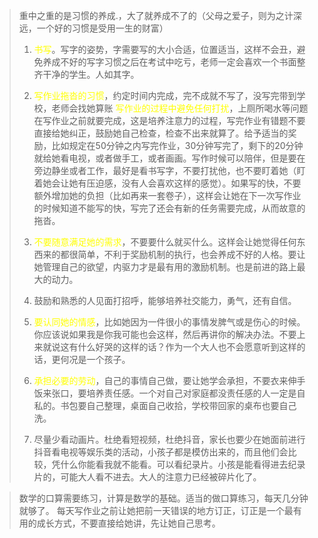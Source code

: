 
>重中之重的是习惯的养成.，大了就养成不了的（父母之爱子，则为之计深远，一个好的习惯是受用一生的财富）
>
>    1. <span style="color: yellow;">书写</span>。写字的姿势，字需要写的大小合适，位置适当，这样不会丑，避免养成不好的写字习惯之后在考试中吃亏，老师一定会喜欢一个书面整齐干净的学生。人如其字。
>    
>    2. <span style="color: yellow;">写作业拖沓的习惯</span>，约定时间内完成，完不成就不写了，没写完带到学校，老师会找她算账
>    <span style="color: yellow;">写作业的过程中避免任何打扰</span>，上厕所喝水等问题在写作业之前就要完成，这是培养注意力的过程，写完作业有错题不要直接给她纠正，鼓励她自己检查，检查不出来就算了。给予适当的奖励，比如规定在50分钟之内写完作业，30分钟写完了，剩下的20分钟就给她看电视，或者做手工，或者画画。写作时候可以陪伴，但是要在旁边静坐或者工作，最好是看书写字，不要打扰他，也不要盯着她（盯着她会让她有压迫感，没有人会喜欢这样的感觉）。如果写的快，不要额外增加她的负担（比如再来一套卷子），这样会让她在下一次写作业的时候知道不能写的快，写完了还会有新的任务需要完成，从而故意的拖沓。
>    
>    3. <span style="color: yellow;">不要随意满足她的需求</span>，不要要什么就买什么。这样会让她觉得任何东西来的都很简单，不利于奖励机制的执行，也会养成不好的人格。要让她管理自己的欲望，内驱力才是最有用的激励机制。也是前进的路上最大的动力。
>    
>   4. 鼓励和熟悉的人见面打招呼，能够培养社交能力，勇气，还有自信。
>    
>   5. <span style="color: yellow;">要认同她的情感</span>，比如她因为一件很小的事情发脾气或是伤心的时候。你应该说如果我是你我可能也会这样，然后再讲你的解决办法。不要上来就说这有什么好哭的这样的话？作为一个大人也不会愿意听到这样的话，更何况是一个孩子。
>    
>   6. <span style="color: yellow;">承担必要的劳动</span>，自己的事情自己做，要让她学会承担，不要衣来伸手饭来张口，要培养责任感。一个对自己对家庭都没责任感的人一定是自私的。书包要自己整理，桌面自己收拾，学校带回家的桌布也要自己洗。
>   
>   7. 尽量少看动画片。杜绝看短视频，杜绝抖音，家长也要少在她面前进行抖音看电视等娱乐类的活动，小孩子都是模仿出来的，而且他们会比较，凭什么你能看我就不能看。可以看纪录片。小孩是能看得进去纪录片的，可能大人看不进去。大人的注意力已经被碎片化了。



>  数学的口算需要练习，计算是数学的基础。适当的做口算练习，每天几分钟就够了。
>  每天写作业之前让她把前一天错误的地方订正，订正是一个最有用的成长方式，不要直接给她讲，先让她自己思考。







